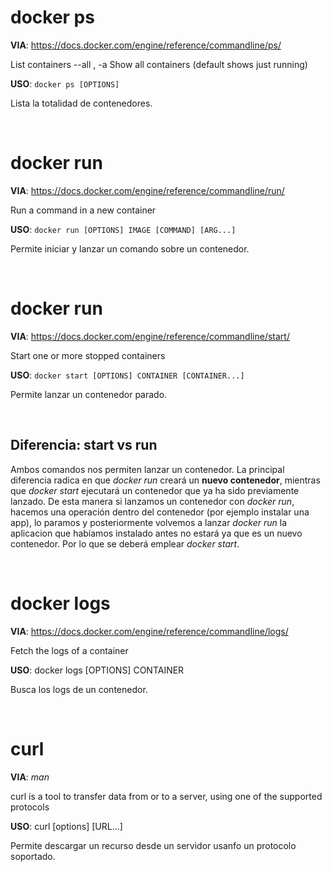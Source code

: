 # docker ps

**VIA**: <https://docs.docker.com/engine/reference/commandline/ps/>

List containers
--all , -a		Show all containers (default shows just running)

**USO**: `docker ps [OPTIONS]`

Lista la totalidad de contenedores.

&nbsp;

# docker run

**VIA**: <https://docs.docker.com/engine/reference/commandline/run/>

Run a command in a new container

**USO**: `docker run [OPTIONS] IMAGE [COMMAND] [ARG...]`

Permite iniciar y lanzar un comando sobre un contenedor.

&nbsp;

# docker run

**VIA**: <https://docs.docker.com/engine/reference/commandline/start/>

Start one or more stopped containers

**USO**: `docker start [OPTIONS] CONTAINER [CONTAINER...]`

Permite lanzar un contenedor parado.

&nbsp;

## Diferencia: start vs run

Ambos comandos nos permiten lanzar un contenedor. La principal diferencia radica en que *docker run* creará un **nuevo contenedor**, mientras que *docker start* ejecutará un contenedor que ya ha sido previamente lanzado.
De esta manera si lanzamos un contenedor con *docker run*, hacemos una operación dentro del contenedor (por ejemplo instalar una app), lo paramos y posteriormente volvemos a lanzar *docker run* la aplicacion que habíamos instalado antes no estará ya que es un nuevo contenedor. Por lo que se deberá emplear *docker start*.

&nbsp;

# docker logs

**VIA**: <https://docs.docker.com/engine/reference/commandline/logs/>

Fetch the logs of a container

**USO**: docker logs [OPTIONS] CONTAINER

Busca los logs de un contenedor.

&nbsp;

# curl

**VIA**: *man*

curl  is  a tool to transfer data from or to a server, using one of the supported protocols

**USO**: curl [options] [URL...]

Permite descargar un recurso desde un servidor usanfo un protocolo soportado.
